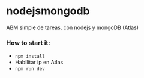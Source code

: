 # nodejsmongodb

ABM simple de tareas, con nodejs y mongoDB (Atlas)

### How to start it:

- `npm install`
- Habilitar ip en Atlas
- `npm run dev`
